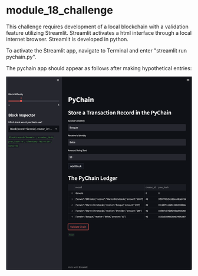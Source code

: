# module_18_challenge

This challenge requires development of a local blockchain with a validation feature utilizing Streamlit.  Streamlit activates a html interface through a local internet browser.  Streamlit is developed in python.

To activate the Streamlit app, navigate to Terminal and enter "streamlit run pychain.py".

The pychain app should appear as follows after making hypothetical entries:

![Pychain screenshot](/pychain_screenshot.jpeg)